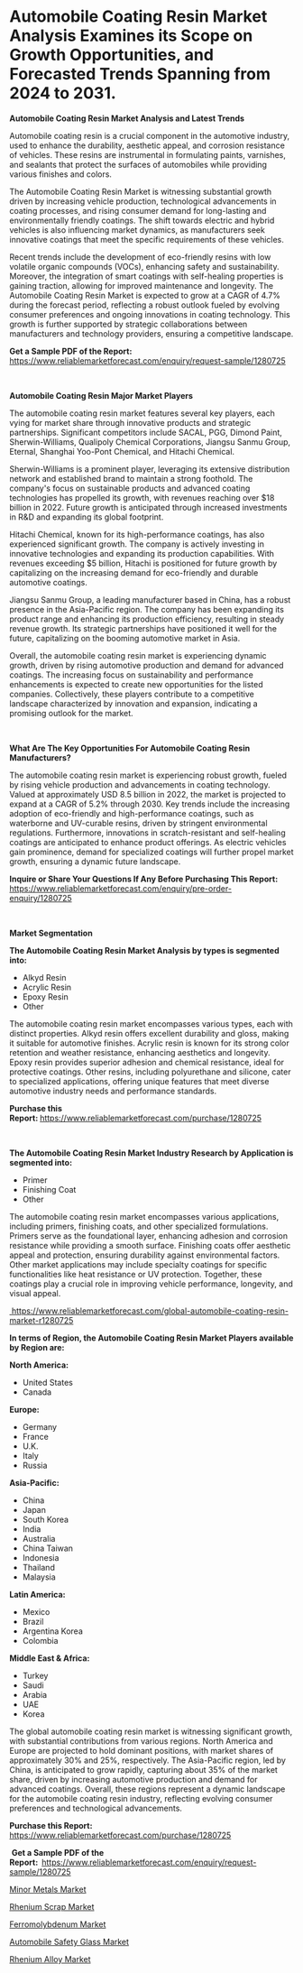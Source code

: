 <p><h1>Automobile Coating Resin Market Analysis Examines its Scope on Growth Opportunities, and Forecasted Trends Spanning from 2024 to 2031.</h1></p><p><strong>Automobile Coating Resin Market Analysis and Latest Trends</strong></p>
<p><p>Automobile coating resin is a crucial component in the automotive industry, used to enhance the durability, aesthetic appeal, and corrosion resistance of vehicles. These resins are instrumental in formulating paints, varnishes, and sealants that protect the surfaces of automobiles while providing various finishes and colors.</p><p>The Automobile Coating Resin Market is witnessing substantial growth driven by increasing vehicle production, technological advancements in coating processes, and rising consumer demand for long-lasting and environmentally friendly coatings. The shift towards electric and hybrid vehicles is also influencing market dynamics, as manufacturers seek innovative coatings that meet the specific requirements of these vehicles.</p><p>Recent trends include the development of eco-friendly resins with low volatile organic compounds (VOCs), enhancing safety and sustainability. Moreover, the integration of smart coatings with self-healing properties is gaining traction, allowing for improved maintenance and longevity. The Automobile Coating Resin Market is expected to grow at a CAGR of 4.7% during the forecast period, reflecting a robust outlook fueled by evolving consumer preferences and ongoing innovations in coating technology. This growth is further supported by strategic collaborations between manufacturers and technology providers, ensuring a competitive landscape.</p></p>
<p><strong>Get a Sample PDF of the Report:&nbsp;</strong> <a href="https://www.reliablemarketforecast.com/enquiry/request-sample/1280725?utm_campaign=1743&utm_medium=2&utm_source=Github&utm_content=ia&utm_term=10122024&utm_id=automobile-coating-resin">https://www.reliablemarketforecast.com/enquiry/request-sample/1280725</a></p>
<p>&nbsp;</p>
<p><strong>Automobile Coating Resin Major Market Players</strong></p>
<p><p>The automobile coating resin market features several key players, each vying for market share through innovative products and strategic partnerships. Significant competitors include SACAL, PGG, Dimond Paint, Sherwin-Williams, Qualipoly Chemical Corporations, Jiangsu Sanmu Group, Eternal, Shanghai Yoo-Pont Chemical, and Hitachi Chemical.</p><p>Sherwin-Williams is a prominent player, leveraging its extensive distribution network and established brand to maintain a strong foothold. The company's focus on sustainable products and advanced coating technologies has propelled its growth, with revenues reaching over $18 billion in 2022. Future growth is anticipated through increased investments in R&D and expanding its global footprint.</p><p>Hitachi Chemical, known for its high-performance coatings, has also experienced significant growth. The company is actively investing in innovative technologies and expanding its production capabilities. With revenues exceeding $5 billion, Hitachi is positioned for future growth by capitalizing on the increasing demand for eco-friendly and durable automotive coatings.</p><p>Jiangsu Sanmu Group, a leading manufacturer based in China, has a robust presence in the Asia-Pacific region. The company has been expanding its product range and enhancing its production efficiency, resulting in steady revenue growth. Its strategic partnerships have positioned it well for the future, capitalizing on the booming automotive market in Asia.</p><p>Overall, the automobile coating resin market is experiencing dynamic growth, driven by rising automotive production and demand for advanced coatings. The increasing focus on sustainability and performance enhancements is expected to create new opportunities for the listed companies. Collectively, these players contribute to a competitive landscape characterized by innovation and expansion, indicating a promising outlook for the market.</p></p>
<p>&nbsp;</p>
<p><strong>What Are The Key Opportunities For Automobile Coating Resin Manufacturers?</strong></p>
<p><p>The automobile coating resin market is experiencing robust growth, fueled by rising vehicle production and advancements in coating technology. Valued at approximately USD 8.5 billion in 2022, the market is projected to expand at a CAGR of 5.2% through 2030. Key trends include the increasing adoption of eco-friendly and high-performance coatings, such as waterborne and UV-curable resins, driven by stringent environmental regulations. Furthermore, innovations in scratch-resistant and self-healing coatings are anticipated to enhance product offerings. As electric vehicles gain prominence, demand for specialized coatings will further propel market growth, ensuring a dynamic future landscape.</p></p>
<p><strong>Inquire or Share Your Questions If Any Before Purchasing This Report:</strong> <a href="https://www.reliablemarketforecast.com/enquiry/pre-order-enquiry/1280725?utm_campaign=1743&utm_medium=2&utm_source=Github&utm_content=ia&utm_term=10122024&utm_id=automobile-coating-resin">https://www.reliablemarketforecast.com/enquiry/pre-order-enquiry/1280725</a></p>
<p>&nbsp;</p>
<p><strong>Market Segmentation</strong></p>
<p><strong>The Automobile Coating Resin Market Analysis by types is segmented into:</strong></p>
<p><ul><li>Alkyd Resin</li><li>Acrylic Resin</li><li>Epoxy Resin</li><li>Other</li></ul></p>
<p><p>The automobile coating resin market encompasses various types, each with distinct properties. Alkyd resin offers excellent durability and gloss, making it suitable for automotive finishes. Acrylic resin is known for its strong color retention and weather resistance, enhancing aesthetics and longevity. Epoxy resin provides superior adhesion and chemical resistance, ideal for protective coatings. Other resins, including polyurethane and silicone, cater to specialized applications, offering unique features that meet diverse automotive industry needs and performance standards.</p></p>
<p><strong>Purchase this Report:&nbsp;</strong><a href="https://www.reliablemarketforecast.com/purchase/1280725?utm_campaign=1743&utm_medium=2&utm_source=Github&utm_content=ia&utm_term=10122024&utm_id=automobile-coating-resin">https://www.reliablemarketforecast.com/purchase/1280725</a></p>
<p>&nbsp;</p>
<p><strong>The Automobile Coating Resin Market Industry Research by Application is segmented into:</strong></p>
<p><ul><li>Primer</li><li>Finishing Coat</li><li>Other</li></ul></p>
<p><p>The automobile coating resin market encompasses various applications, including primers, finishing coats, and other specialized formulations. Primers serve as the foundational layer, enhancing adhesion and corrosion resistance while providing a smooth surface. Finishing coats offer aesthetic appeal and protection, ensuring durability against environmental factors. Other market applications may include specialty coatings for specific functionalities like heat resistance or UV protection. Together, these coatings play a crucial role in improving vehicle performance, longevity, and visual appeal.</p></p>
<p><a href="https://www.reliablemarketforecast.com/global-automobile-coating-resin-market-r1280725?utm_campaign=1743&utm_medium=2&utm_source=Github&utm_content=ia&utm_term=10122024&utm_id=automobile-coating-resin">&nbsp;https://www.reliablemarketforecast.com/global-automobile-coating-resin-market-r1280725</a></p>
<p><strong>In terms of Region, the Automobile Coating Resin Market Players available by Region are:</strong></p>
<p>
    <p> <strong> North America: </strong>
        <ul>
            <li>United States</li>
            <li>Canada</li>
        </ul>
        </p> 
    <p> <strong> Europe: </strong>
        <ul>
            <li>Germany</li>
            <li>France</li>
            <li>U.K.</li>
            <li>Italy</li>
            <li>Russia</li>
        </ul>
        </p> 
    <p> <strong> Asia-Pacific: </strong>
        <ul>
            <li>China</li>
            <li>Japan</li>
            <li>South Korea</li>
            <li>India</li>
            <li>Australia</li>
            <li>China Taiwan</li>
            <li>Indonesia</li>
            <li>Thailand</li>
            <li>Malaysia</li>
        </ul>
        </p> 
    <p> <strong> Latin America: </strong>
        <ul>
            <li>Mexico</li>
            <li>Brazil</li>
            <li>Argentina Korea</li>
            <li>Colombia</li>
        </ul>
        </p> 
    <p> <strong> Middle East & Africa: </strong>
        <ul>
            <li>Turkey</li>
            <li>Saudi</li>
            <li>Arabia</li>
            <li>UAE</li>
            <li>Korea</li>
        </ul>
    </p>
    </p>
<p><p>The global automobile coating resin market is witnessing significant growth, with substantial contributions from various regions. North America and Europe are projected to hold dominant positions, with market shares of approximately 30% and 25%, respectively. The Asia-Pacific region, led by China, is anticipated to grow rapidly, capturing about 35% of the market share, driven by increasing automotive production and demand for advanced coatings. Overall, these regions represent a dynamic landscape for the automobile coating resin industry, reflecting evolving consumer preferences and technological advancements.</p></p>
<p><strong>Purchase this Report: </strong><a href="https://www.reliablemarketforecast.com/purchase/1280725?utm_campaign=1743&utm_medium=2&utm_source=Github&utm_content=ia&utm_term=10122024&utm_id=automobile-coating-resin">https://www.reliablemarketforecast.com/purchase/1280725</a></p>
<p>&nbsp;<strong>Get a Sample PDF of the Report:&nbsp;&nbsp;</strong><a href="https://www.reliablemarketforecast.com/enquiry/request-sample/1280725?utm_campaign=1743&utm_medium=2&utm_source=Github&utm_content=ia&utm_term=10122024&utm_id=automobile-coating-resin">https://www.reliablemarketforecast.com/enquiry/request-sample/1280725</a></p>
<p><strong></strong></p>
<p><p><a href="https://www.linkedin.com/pulse/minor-metals-market-expansion-from-2024-2031-growth-trends-kkowf?utm_campaign=1743&utm_medium=2&utm_source=Github&utm_content=ia&utm_term=10122024&utm_id=automobile-coating-resin">Minor Metals Market</a></p><p><a href="https://www.linkedin.com/pulse/whats-powering-rhenium-scrap-market-growth-insights-115-cagr-nbrdf?utm_campaign=1743&utm_medium=2&utm_source=Github&utm_content=ia&utm_term=10122024&utm_id=automobile-coating-resin">Rhenium Scrap Market</a></p><p><a href="https://www.linkedin.com/pulse/forecasted-growth-key-players-ferromolybdenum-market-2024-2031-xqoqe?utm_campaign=1743&utm_medium=2&utm_source=Github&utm_content=ia&utm_term=10122024&utm_id=automobile-coating-resin">Ferromolybdenum Market</a></p><p><a href="https://www.linkedin.com/pulse/automobile-safety-glass-momentum-charting-53-cagr-path-2024-2031-btnwf?utm_campaign=1743&utm_medium=2&utm_source=Github&utm_content=ia&utm_term=10122024&utm_id=automobile-coating-resin">Automobile Safety Glass Market</a></p><p><a href="https://www.linkedin.com/pulse/c-hannibex-sqmmf?utm_campaign=1743&utm_medium=2&utm_source=Github&utm_content=ia&utm_term=10122024&utm_id=automobile-coating-resin">Rhenium Alloy Market</a></p></p>